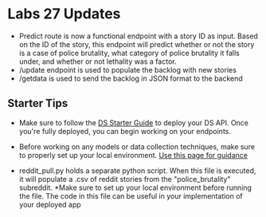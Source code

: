 # Labs 27 Updates

* Predict route is now a functional endpoint with a story ID as input. Based on the ID of the story, this endpoint will predict whether or not the story is a case of police brutality, what category of police brutality it falls under, and whether or not lethality was a factor.
* /update endpoint is used to populate the backlog with new stories
* /getdata is used to send the backlog in JSON format to the backend

## Starter Tips

* Make sure to follow the [DS Starter Guide](https://docs.labs.lambdaschool.com/data-science/#tech-stack) to deploy your DS API. Once you're fully deployed, you can begin working on your endpoints.

* Before working on any models or data collection techniques, make sure to properly set up your local environment. [Use this page for guidance](https://medium.com/@nrk25693/how-to-add-your-conda-environment-to-your-jupyter-notebook-in-just-4-steps-abeab8b8d084)

* reddit_pull.py holds a separate python script. When this file is executed, it will populate a .csv of reddit stories from the "police_brutality" subreddit. *Make sure to set up your local environment before running the file. The code in this file can be useful in your implementation of your deployed app
